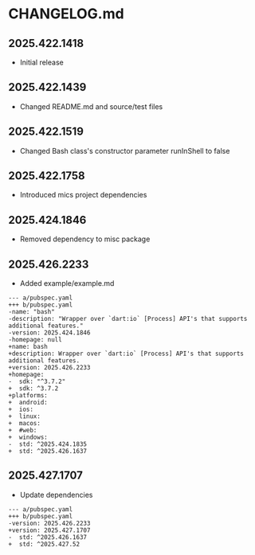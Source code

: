 # CHANGELOG.md

## 2025.422.1418

- Initial release

## 2025.422.1439

- Changed README.md and source/test files

## 2025.422.1519

- Changed Bash class's constructor parameter runInShell to false

## 2025.422.1758

- Introduced mics project dependencies

## 2025.424.1846

- Removed dependency to misc package

## 2025.426.2233

- Added example/example.md

```
--- a/pubspec.yaml
+++ b/pubspec.yaml
-name: "bash"
-description: "Wrapper over `dart:io` [Process] API's that supports additional features."
-version: 2025.424.1846
-homepage: null
+name: bash
+description: Wrapper over `dart:io` [Process] API's that supports additional features.
+version: 2025.426.2233
+homepage:
-  sdk: "^3.7.2"
+  sdk: ^3.7.2
+platforms:
+  android:
+  ios:
+  linux:
+  macos:
+  #web:
+  windows:
-  std: ^2025.424.1835
+  std: ^2025.426.1637
```

## 2025.427.1707

- Update dependencies

```
--- a/pubspec.yaml
+++ b/pubspec.yaml
-version: 2025.426.2233
+version: 2025.427.1707
-  std: ^2025.426.1637
+  std: ^2025.427.52
```
